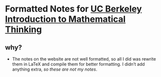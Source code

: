 # Formatted Notes for [UC Berkeley Introduction to Mathematical Thinking](http://imt-decal.org/)

## why?

- The notes on the website are not well formatted, so all I did was rewrite them in LaTeX and compile them for better formatting. I didn’t add anything extra, _so these are not my notes_.
